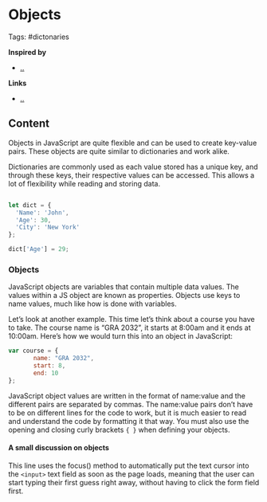 # Objects

Tags: #dictonaries

**Inspired by**
- [..]()

**Links**
- [..]()

## Content

Objects in JavaScript are quite flexible and can be used to create key-value pairs. These objects are quite similar to dictionaries and work alike.

Dictionaries are commonly used as each value stored has a unique key, and through these keys, their respective values can be accessed. This allows a lot of flexibility while reading and storing data.

```javascript

let dict = {
  'Name': 'John',
  'Age': 30,
  'City': 'New York'
};

dict['Age'] = 29;
```

### Objects

JavaScript objects are variables that contain multiple data values. The values within a JS object are known as properties. Objects use keys to name values, much like how is done with variables.

Let’s look at another example. This time let’s think about a course you have to take. The course name is “GRA 2032”, it starts at 8:00am and it ends at 10:00am. Here’s how we would turn this into an object in JavaScript:

```javascript
var course = {
       name: "GRA 2032",
       start: 8,
       end: 10
};
```

JavaScript object values are written in the format of name:value and the different pairs are separated by commas. The name:value pairs don’t have to be on different lines for the code to work, but it is much easier to read and understand the code by formatting it that way. You must also use the opening and closing curly brackets `{ }` when defining your objects.

#### A small discussion on objects

This line uses the focus() method to automatically put the text cursor into the `<input>` text field as soon as the page loads, meaning that the user can start typing their first guess right away, without having to click the form field first.

